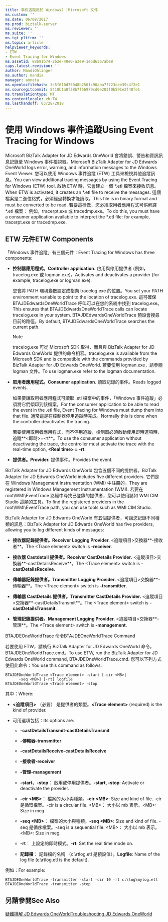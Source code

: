 ```yaml
---
title: 事件追蹤用於 Windows2 |Microsoft 文件
ms.custom: ''
ms.date: 06/08/2017
ms.prod: biztalk-server
ms.reviewer: ''
ms.suite: ''
ms.tgt_pltfrm: ''
ms.topic: article
helpviewer_keywords:
- ETW
- Event Tracing for Windows
ms.assetid: 88b91b74-2b2e-40e0-a3e9-1ebd6367abe8
caps.latest.revision: ''
author: MandiOhlinger
ms.author: mandia
manager: anneta
ms.openlocfilehash: 3c5f610d75048b250fc90aba7f723cee39c4f2e1
ms.sourcegitcommit: 8418b1a8f38b7f56979cd6e203f0b591e2f40fe1
ms.translationtype: MT
ms.contentlocale: zh-TW
ms.lasthandoff: 03/28/2018
---
```

# <a name="using-event-tracing-for-windows"></a><span data-ttu-id="8e9d9-102">使用 Windows 事件追蹤</span><span class="sxs-lookup"><span data-stu-id="8e9d9-102">Using Event Tracing for Windows</span></span>
<span data-ttu-id="8e9d9-103">Microsoft BizTalk Adapter for JD Edwards OneWorld 會將錯誤、警告和資訊訊息記錄至 Windows 事件檢視器。</span><span class="sxs-lookup"><span data-stu-id="8e9d9-103">Microsoft BizTalk Adapter for JD Edwards OneWorld logs error, warning, and information messages to the Windows Event Viewer.</span></span> <span data-ttu-id="8e9d9-104">您可以使用 Windows 事件追蹤 (ETW) 工具來檢視其他追蹤訊息。</span><span class="sxs-lookup"><span data-stu-id="8e9d9-104">You can view additional tracing messages by using the Event Tracing for Windows (ETW) tool.</span></span> <span data-ttu-id="8e9d9-105">啟動 ETW 時，它會建立一個 \*.etl 檔案來接收訊息。</span><span class="sxs-lookup"><span data-stu-id="8e9d9-105">When ETW is activated, it creates an \*.etl file to receive the messages.</span></span> <span data-ttu-id="8e9d9-106">這個檔案是二進位格式，必須經過轉換才能讀取。</span><span class="sxs-lookup"><span data-stu-id="8e9d9-106">This file is in binary format and must be converted to be read.</span></span> <span data-ttu-id="8e9d9-107">若要這樣做，您必須取用者應用程式可供解譯 \*.etl 檔案︰ 例如，tracerpt.exe 或 tracedmp.exe。</span><span class="sxs-lookup"><span data-stu-id="8e9d9-107">To do this, you must have a consumer application available to interpret the \*.etl file: for example, tracerpt.exe or tracedmp.exe.</span></span>  
  
## <a name="etw-components"></a><span data-ttu-id="8e9d9-108">ETW 元件</span><span class="sxs-lookup"><span data-stu-id="8e9d9-108">ETW Components</span></span>  
 <span data-ttu-id="8e9d9-109">「Windows 事件追蹤」有三個元件：</span><span class="sxs-lookup"><span data-stu-id="8e9d9-109">Event Tracing for Windows has three components:</span></span>  
  
-   <span data-ttu-id="8e9d9-110">**控制器應用程式。**</span><span class="sxs-lookup"><span data-stu-id="8e9d9-110">**Controller application.**</span></span> <span data-ttu-id="8e9d9-111">啟用與停用提供者 (例如，tracelog.exe 或 logman.exe)。</span><span class="sxs-lookup"><span data-stu-id="8e9d9-111">Activates and deactivates a provider (for example, tracelog.exe or logman.exe).</span></span>  
  
     <span data-ttu-id="8e9d9-112">您會將 PATH 環境變數設定成指向 tracelog.exe 的位置。</span><span class="sxs-lookup"><span data-stu-id="8e9d9-112">You set your PATH environment variable to point to the location of tracelog.exe.</span></span> <span data-ttu-id="8e9d9-113">這可確保 BTAJDEdwardsOneWorldTrace 呼叫可以在您的系統中找到 tracelog.exe。</span><span class="sxs-lookup"><span data-stu-id="8e9d9-113">This ensures that BTAJDEdwardsOneWorldTrace calls can locate tracelog.exe in your system.</span></span> <span data-ttu-id="8e9d9-114">BTAJDEdwardsOneWorldTrace 預設會搜尋目前的路徑。</span><span class="sxs-lookup"><span data-stu-id="8e9d9-114">By default, BTAJDEdwardsOneWorldTrace searches the current path.</span></span>  
  
    > [!NOTE]
    >  <span data-ttu-id="8e9d9-115">tracelog.exe 可從 Microsoft SDK 取得，而且與 BizTalk Adapter for JD Edwards OneWorld 提供的命令相容。</span><span class="sxs-lookup"><span data-stu-id="8e9d9-115">tracelog.exe is available from the Microsoft SDK and is compatible with the commands provided by BizTalk Adapter for JD Edwards OneWorld.</span></span> <span data-ttu-id="8e9d9-116">若要使用 logman.exe，請參閱 logman 文件。</span><span class="sxs-lookup"><span data-stu-id="8e9d9-116">To use logman.exe refer to the logman documentation.</span></span>  
  
-   <span data-ttu-id="8e9d9-117">**取用者應用程式。**</span><span class="sxs-lookup"><span data-stu-id="8e9d9-117">**Consumer application.**</span></span> <span data-ttu-id="8e9d9-118">讀取記錄的事件。</span><span class="sxs-lookup"><span data-stu-id="8e9d9-118">Reads logged events.</span></span>  
  
     <span data-ttu-id="8e9d9-119">如果要讓取用者應用程式可讀取 .etl 檔案中的事件，「Windows 事件追蹤」必須將它們傾印到該檔案。</span><span class="sxs-lookup"><span data-stu-id="8e9d9-119">For the consumer application to be able to read the event in the .etl file, Event Tracing for Windows must dump them into that file.</span></span> <span data-ttu-id="8e9d9-120">通常這是在控制器停用追蹤時完成。</span><span class="sxs-lookup"><span data-stu-id="8e9d9-120">Normally this is done when the controller deactivates the tracing.</span></span>  
  
     <span data-ttu-id="8e9d9-121">若要使用取用者應用程式，而不停用追蹤，控制器必須啟動使用即時選項時，追蹤**\<即時\>=-rt**。</span><span class="sxs-lookup"><span data-stu-id="8e9d9-121">To use the consumer application without deactivating the trace, the controller must activate the trace with the real-time option, **\<Real time\> = -rt**.</span></span>  
  
-   <span data-ttu-id="8e9d9-122">**提供者。**</span><span class="sxs-lookup"><span data-stu-id="8e9d9-122">**Provider.**</span></span> <span data-ttu-id="8e9d9-123">提供事件。</span><span class="sxs-lookup"><span data-stu-id="8e9d9-123">Provides the event.</span></span>  
  
 <span data-ttu-id="8e9d9-124">BizTalk Adapter for JD Edwards OneWorld 包含五個不同的提供者。</span><span class="sxs-lookup"><span data-stu-id="8e9d9-124">BizTalk Adapter for JD Edwards OneWorld includes five different providers.</span></span> <span data-ttu-id="8e9d9-125">它們是在 Windows Management Instrumentation (WMI) 中註冊的。</span><span class="sxs-lookup"><span data-stu-id="8e9d9-125">They are registered in Windows Management Instrumentation (WMI).</span></span> <span data-ttu-id="8e9d9-126">若要在 root\WMI\EventTrace 路經中尋找已登錄的提供者，您可以使用諸如 WMI CIM Studio 這類的工具。</span><span class="sxs-lookup"><span data-stu-id="8e9d9-126">To find the registered providers in the root\WMI\EventTrace path, you can use tools such as WMI CIM Studio.</span></span>  
  
 <span data-ttu-id="8e9d9-127">BizTalk Adapter for JD Edwards OneWorld 有五個提供者，可讓您記錄不同種類的訊息：</span><span class="sxs-lookup"><span data-stu-id="8e9d9-127">BizTalk Adapter for JD Edwards OneWorld has five providers, allowing you to log different kinds of messages:</span></span>  
  
-   <span data-ttu-id="8e9d9-128">**接收器記錄提供者。**</span><span class="sxs-lookup"><span data-stu-id="8e9d9-128">**Receiver Logging Provider.**</span></span> <span data-ttu-id="8e9d9-129">\<追蹤項目\>交換器**-接收者**。</span><span class="sxs-lookup"><span data-stu-id="8e9d9-129">The \<Trace element\> switch is **-receiver**.</span></span>  
  
-   <span data-ttu-id="8e9d9-130">**接收器 Castdetail 提供者。**</span><span class="sxs-lookup"><span data-stu-id="8e9d9-130">**Receiver CastDetails Provider.**</span></span> <span data-ttu-id="8e9d9-131">\<追蹤項目\>交換器**-castDetailsReceive**。</span><span class="sxs-lookup"><span data-stu-id="8e9d9-131">The \<Trace element\> switch is **-castDetailsReceive**.</span></span>  
  
-   <span data-ttu-id="8e9d9-132">**傳輸器記錄提供者。**</span><span class="sxs-lookup"><span data-stu-id="8e9d9-132">**Transmitter Logging Provider.**</span></span> <span data-ttu-id="8e9d9-133">\<追蹤項目\>交換器**-傳輸器**。</span><span class="sxs-lookup"><span data-stu-id="8e9d9-133">The \<Trace element\> switch is **-transmitter**.</span></span>  
  
-   <span data-ttu-id="8e9d9-134">**傳輸器 CastDetails 提供者。**</span><span class="sxs-lookup"><span data-stu-id="8e9d9-134">**Transmitter CastDetails Provider.**</span></span> <span data-ttu-id="8e9d9-135">\<追蹤項目\>交換器**-castDetailsTransmit**。</span><span class="sxs-lookup"><span data-stu-id="8e9d9-135">The \<Trace element\> switch is **-castDetailsTransmit**.</span></span>  
  
-   <span data-ttu-id="8e9d9-136">**管理記錄提供者。**</span><span class="sxs-lookup"><span data-stu-id="8e9d9-136">**Management Logging Provider.**</span></span> <span data-ttu-id="8e9d9-137">\<追蹤項目\>交換器**-管理**。</span><span class="sxs-lookup"><span data-stu-id="8e9d9-137">The \<Trace element\> switch is **-management**.</span></span>  
  
 <span data-ttu-id="8e9d9-138">BTAJDEOneWorldTrace 命令</span><span class="sxs-lookup"><span data-stu-id="8e9d9-138">BTAJDEOneWorldTrace Command</span></span>  
  
 <span data-ttu-id="8e9d9-139">若要使用 ETW，請執行 BizTalk Adapter for JD Edwards OneWorld 命令，BTAJDEOneWorldTrace.cmd。</span><span class="sxs-lookup"><span data-stu-id="8e9d9-139">To use ETW, run the BizTalk Adapter for JD Edwards OneWorld command, BTAJDEOneWorldTrace.cmd.</span></span> <span data-ttu-id="8e9d9-140">您可以下列方式使用此命令：</span><span class="sxs-lookup"><span data-stu-id="8e9d9-140">You use this command as follows:</span></span>  
  
```  
BTAJDEOneWorldTrace <Trace element> -start [-cir <MB>|   
      -seq <MB>] [-rt] logfile  
BTAJDEOneWorldTrace <Trace element> -stop  
```  
  
 <span data-ttu-id="8e9d9-141">其中：</span><span class="sxs-lookup"><span data-stu-id="8e9d9-141">Where:</span></span>  
  
-   <span data-ttu-id="8e9d9-142">**\<追蹤項目\>** （必要） 是提供者的類型。</span><span class="sxs-lookup"><span data-stu-id="8e9d9-142">**\<Trace element\>** (required) is the kind of provider.</span></span>  
  
-   <span data-ttu-id="8e9d9-143">可用選項包括：</span><span class="sxs-lookup"><span data-stu-id="8e9d9-143">Its options are:</span></span>  
  
    -   <span data-ttu-id="8e9d9-144">**-castDetailsTransmit**</span><span class="sxs-lookup"><span data-stu-id="8e9d9-144">**-castDetailsTransmit**</span></span>  
  
    -   <span data-ttu-id="8e9d9-145">**-傳輸器**</span><span class="sxs-lookup"><span data-stu-id="8e9d9-145">**-transmitter**</span></span>  
  
    -   <span data-ttu-id="8e9d9-146">**-castDetailsReceive**</span><span class="sxs-lookup"><span data-stu-id="8e9d9-146">**-castDetailsReceive**</span></span>  
  
    -   <span data-ttu-id="8e9d9-147">**-接收者**</span><span class="sxs-lookup"><span data-stu-id="8e9d9-147">**-receiver**</span></span>  
  
    -   <span data-ttu-id="8e9d9-148">**-管理**</span><span class="sxs-lookup"><span data-stu-id="8e9d9-148">**-management**</span></span>  
  
    -   <span data-ttu-id="8e9d9-149">**-start、-stop**︰ 啟用或停用提供者。</span><span class="sxs-lookup"><span data-stu-id="8e9d9-149">**-start, -stop**: Activate or deactivate the provider.</span></span>  
  
    -   <span data-ttu-id="8e9d9-150">**-cir \<MB\>**： 檔案的大小與種類。</span><span class="sxs-lookup"><span data-stu-id="8e9d9-150">**-cir \<MB\>**: Size and kind of file.</span></span> <span data-ttu-id="8e9d9-151">-cir 是循環檔案。</span><span class="sxs-lookup"><span data-stu-id="8e9d9-151">-cir is a circular file.</span></span> <span data-ttu-id="8e9d9-152">\<MB\>： 大小以 mb 表示。</span><span class="sxs-lookup"><span data-stu-id="8e9d9-152">\<MB\>: Size in meg.</span></span>  
  
    -   <span data-ttu-id="8e9d9-153">**-seq \<MB\>**： 檔案的大小與種類。</span><span class="sxs-lookup"><span data-stu-id="8e9d9-153">**-seq \<MB\>**: Size and kind of file.</span></span> <span data-ttu-id="8e9d9-154">-seq 是循序檔案。</span><span class="sxs-lookup"><span data-stu-id="8e9d9-154">-seq is a sequential file.</span></span> <span data-ttu-id="8e9d9-155">\<MB\>： 大小以 mb 表示。</span><span class="sxs-lookup"><span data-stu-id="8e9d9-155">\<MB\>: Size in meg.</span></span>  
  
    -   <span data-ttu-id="8e9d9-156">**-rt**︰ 上設定的即時模式。</span><span class="sxs-lookup"><span data-stu-id="8e9d9-156">**-rt**: Set the real time mode on.</span></span>  
  
    -   <span data-ttu-id="8e9d9-157">**記錄檔**︰ 記錄檔的名稱 （c:\rtlog.etl 是預設值）。</span><span class="sxs-lookup"><span data-stu-id="8e9d9-157">**Logfile**: Name of the log file (c:\rtlog.etl is the default).</span></span>  
  
 <span data-ttu-id="8e9d9-158">例如：</span><span class="sxs-lookup"><span data-stu-id="8e9d9-158">For example:</span></span>  
  
```  
BTAJDEOneWorldTrace -transmitter -start -cir 10 -rt c:\log\mylog.etl  
BTAJDEOneWorldTrace -transmitter -stop  
```  
  
## <a name="see-also"></a><span data-ttu-id="8e9d9-159">另請參閱</span><span class="sxs-lookup"><span data-stu-id="8e9d9-159">See Also</span></span>  
 [<span data-ttu-id="8e9d9-160">疑難排解 JD Edwards OneWorld</span><span class="sxs-lookup"><span data-stu-id="8e9d9-160">Troubleshooting JD Edwards OneWorld</span></span>](../core/troubleshooting-jd-edwards-oneworld.md)